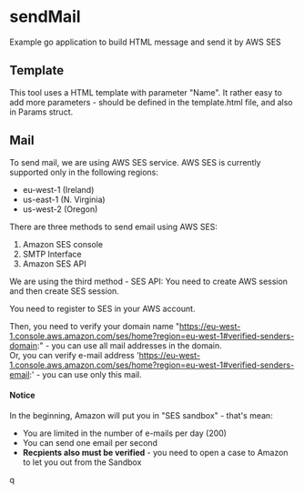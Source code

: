 # sendMail
Example go application to build HTML message and send it by AWS SES

## Template
This tool uses a HTML template with parameter "Name".
It rather easy to add more parameters - should be defined in the template.html file, and also in Params struct.

## Mail
To send mail, we are using AWS SES service.
AWS SES is currently supported only in the following regions:
* eu-west-1 (Ireland)
* us-east-1 (N. Virginia)
* us-west-2 (Oregon)

There are three methods to send email using AWS SES:
1. Amazon SES console
2. SMTP Interface
3. Amazon SES API

We are using the third method - SES API: You need to create AWS session and then create SES session.
 
You need to register to SES in your AWS account.

Then, you need to verify your domain name "https://eu-west-1.console.aws.amazon.com/ses/home?region=eu-west-1#verified-senders-domain:" - you can use all mail addresses in the domain.  
Or, you can verify e-mail address 'https://eu-west-1.console.aws.amazon.com/ses/home?region=eu-west-1#verified-senders-email:' - you can use only this mail.  

#### Notice
In the beginning, Amazon will put you in "SES sandbox" - that's mean:
* You are limited in the number of e-mails per day (200)
* You can send one email per second
* <b>Recpients also must be verified</b> - you need to open a case to Amazon to let you out from the Sandbox

q